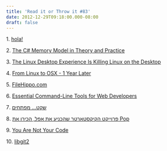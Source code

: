 ```yaml
---
title: 'Read it or Throw it #83'
date: 2012-12-29T09:18:00.000-08:00
draft: false
---
```


  

1. [hola!](http://technation.themarker.com/hitech/1.1886530)

2. [The C# Memory Model in Theory and Practice](http://msdn.microsoft.com/en-us/magazine/jj863136.aspx)

3. [The Linux Desktop Experience Is Killing Linux on the Desktop](http://batsov.com/articles/2011/06/11/linux-desktop-experience-killing-linux-on-the-desktop/)

4. [From Linux to OSX - 1 Year Later](http://batsov.com/articles/2012/09/09/from-linux-to-osx-1-year-later/)

5. [FileHippo.com](http://filehippo.com/)

6. [Essential Command-Line Tools for Web Developers](http://net.tutsplus.com/tutorials/tools-and-tips/essential-command-line-tools-for-web-developers/)

7. [שקט… מפתחים](http://www.newsgeek.co.il/developer-time-post/)

8. [פרוייקט הקיקסטארטר שהכניע את אפל, הכירו את Pop](http://www.newsgeek.co.il/apple-stops-pop-because-of-lightning/)

9. [You Are Not Your Code](http://sstephenson.us/posts/you-are-not-your-code)

10. [libgit2](http://libgit2.github.com/)